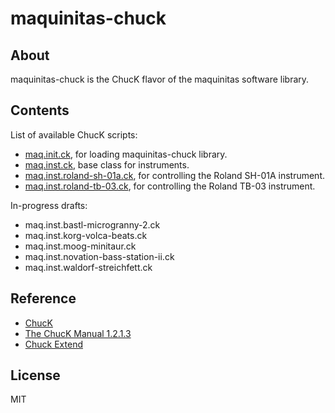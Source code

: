 # maquinitas-chuck

## About  

maquinitas-chuck is the ChucK flavor of the maquinitas software library.  

## Contents  

List of available ChucK scripts:

* [maq.init.ck](/scripts/maq.init.ck), for loading maquinitas-chuck library.
* [maq.inst.ck](/scripts/maq.inst.ck), base class for instruments.
* [maq.inst.roland-sh-01a.ck](/scripts/maq.inst.roland-sh-01a.ck), for controlling the Roland SH-01A instrument.
* [maq.inst.roland-tb-03.ck](/scripts/maq.inst.roland-tb-03.ck),  for controlling the Roland TB-03 instrument.


In-progress drafts:

* maq.inst.bastl-microgranny-2.ck
* maq.inst.korg-volca-beats.ck
* maq.inst.moog-minitaur.ck
* maq.inst.novation-bass-station-ii.ck
* maq.inst.waldorf-streichfett.ck

## Reference

* [ChucK](http://chuck.cs.princeton.edu/)
* [The ChucK Manual 1.2.1.3](http://chuck.cs.princeton.edu/release/files/chuck_manual.pdf)
* [Chuck Extend](http://chuck.stanford.edu/extend/)

## License  

MIT
